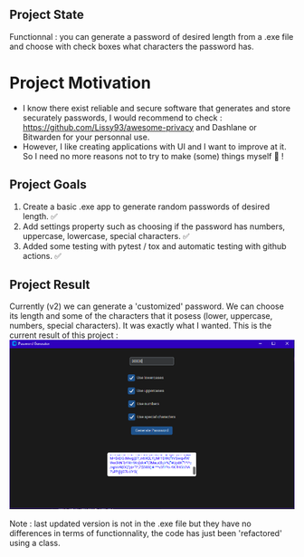 ## Project State
Functionnal : you can generate a password of desired length from a .exe file and choose with check boxes what characters the password has.
# Project Motivation
- I know there exist reliable and secure software that generates and store securately passwords, I would recommend to check : https://github.com/Lissy93/awesome-privacy and Dashlane or Bitwarden for your personnal use.
- However, I like creating applications with UI and I want to improve at it. So I need no more reasons not to try to make (some) things myself 🤠 ! 
## Project Goals
1. Create a basic .exe app to generate random passwords of desired length. ✅
2. Add settings property such as choosing if the password has numbers, uppercase, lowercase, special characters. ✅
3. Added some testing with pytest / tox and automatic testing with github actions. ✅


## Project Result
Currently (v2) we can generate a 'customized' password. We can choose its length and some of the characters that it posess (lower, uppercase, numbers, special characters).
It was exactly what I wanted.
This is the current result of this project :
![Version 2](v2.png)

Note : last updated version is not in the .exe file but they have no differences in terms of functionnality, the code has just been 'refactored' using a class.


